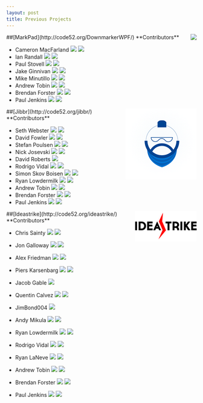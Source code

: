 ```yaml
---
layout: post
title: Previous Projects
---
```

<img style="float:right;" src="http://code52.org/DownmarkerWPF/icon.png" />
##[MarkPad](http://code52.org/DownmarkerWPF/)  
**Contributors**  

* Cameron MacFarland [![][1]](http://twitter.com/distantcam) [![][2]](http://github.com/distantcam)
* Ian Randall  [![][1]](http://twitter.com/KiwiPom) [![][2]](http://github.com/IanRandall)
* Paul Stovell  [![][1]](http://twitter.com/paulstovell) [![][2]](http://github.com/paulstovell)
* Jake Ginnivan [![][1]](http://twitter.com/JakeGinnivan) [![][2]](http://github.com/JakeGinnivan)
* Mike Minutillo [![][1]](http://twitter.com/wolfbyte) [![][2]](http://github.com/wolfbyte)
* Andrew Tobin [![][1]](http://twitter.com/tobin) [![][2]](http://github.com/andrewtobin)
* Brendan Forster [![][1]](http://twitter.com/shiftkey) [![][2]](http://github.com/shiftkey)
* Paul Jenkins [![][1]](http://twitter.com/aeoth) [![][2]](http://github.com/aeoth)

<img style="float:right;" src="/img/jibbr_logo_small.png" />
##[Jibbr](http://code52.org/jibbr/)  
**Contributors**  

* Seth Webster [![][1]](http://twitter.com/tobin) [![][2]](http://github.com/andrewtobin)
* David Fowler [![][1]](http://twitter.com/davidfowl) [![][2]](http://github.com/davidfowl)
* Stefan Poulsen [![][1]](http://twitter.com/cyberzeddk) [![][2]](http://github.com/cyberzed)
* Nick Josevski [![][1]](http://twitter.com/nickjosevski) [![][2]](http://github.com/nickjosevski)
* David Roberts [![][2]](http://github.com/davidroberts63)
* Rodrigo Vidal [![][1]](http://twitter.com/rodrigovidal) [![][2]](http://github.com/rodrigovidal)
* Simon Skov Boisen [![][1]](http://twitter.com/ssboisen) [![][2]](http://github.com/ssboisen)
* Ryan Lowdermilk [![][1]](http://twitter.com/ryanlowdermilk) [![][2]](http://github.com/ryanlowdermilk)
* Andrew Tobin [![][1]](http://twitter.com/tobin) [![][2]](http://github.com/andrewtobin)
* Brendan Forster [![][1]](http://twitter.com/shiftkey) [![][2]](http://github.com/shiftkey)
* Paul Jenkins [![][1]](http://twitter.com/aeoth) [![][2]](http://github.com/aeoth)

<img style="float:right;" src="/img/ideastrike_logo_small.png" />
##[Ideastrike](http://code52.org/ideastrike/)  
**Contributors**  

* Chris Sainty [![][1]](http://twitter.com/csainty) [![][2]](http://github.com/csainty)
* Jon Galloway [![][1]](http://twitter.com/jongalloway) [![][2]](http://github.com/jongalloway)
* Alex Friedman [![][1]](http://twitter.com/brooklynDev) [![][2]](http://github.com/brooklynDev)
* Piers Karsenbarg [![][1]](http://twitter.com/pierskarsenbarg) [![][2]](http://github.com/pierskarsenbarg)
* Jacob Gable [![][2]](http://github.com/jgable)
* Quentin Calvez [![][1]](http://twitter.com/quentez ) [![][2]](http://github.com/quentez)
* JimBond004 [![][2]](http://github.com/JimBond004)
* Andy Mikula [![][1]](http://twitter.com/tobin) [![][2]](http://github.com/andrewtobin)
* Ryan Lowdermilk [![][1]](http://twitter.com/ryanlowdermilk) [![][2]](http://github.com/ryanlowdermilk)
* Rodrigo Vidal [![][1]](http://twitter.com/rodrigovidal) [![][2]](http://github.com/rodrigovidal)
* Ryan LaNeve [![][1]](http://twitter.com/rlaneve) [![][2]](http://github.com/rlaneve)
* Andrew Tobin [![][1]](http://twitter.com/tobin) [![][2]](http://github.com/andrewtobin)
* Brendan Forster [![][1]](http://twitter.com/shiftkey) [![][2]](http://github.com/shiftkey)
* Paul Jenkins [![][1]](http://twitter.com/aeoth) [![][2]](http://github.com/aeoth)

  [1]: /img/twitter-2.png
  [2]: /img/github.png